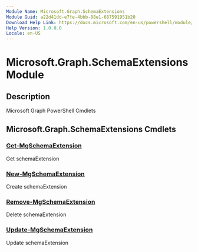 ```yaml
---
Module Name: Microsoft.Graph.SchemaExtensions
Module Guid: a22d41dd-e7fe-4bbb-88e1-687591951b20
Download Help Link: https://docs.microsoft.com/en-us/powershell/module/microsoft.graph.schemaextensions
Help Version: 1.0.0.0
Locale: en-US
---
```


# Microsoft.Graph.SchemaExtensions Module
## Description
Microsoft Graph PowerShell Cmdlets

## Microsoft.Graph.SchemaExtensions Cmdlets
### [Get-MgSchemaExtension](Get-MgSchemaExtension.md)
Get schemaExtension

### [New-MgSchemaExtension](New-MgSchemaExtension.md)
Create schemaExtension

### [Remove-MgSchemaExtension](Remove-MgSchemaExtension.md)
Delete schemaExtension

### [Update-MgSchemaExtension](Update-MgSchemaExtension.md)
Update schemaExtension

